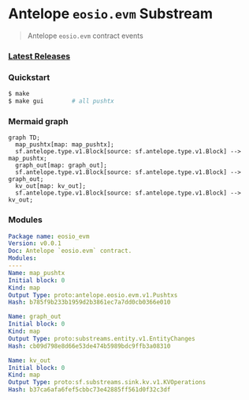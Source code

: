 # Antelope `eosio.evm` Substream

> Antelope `eosio.evm` contract events

### [Latest Releases](https://github.com/pinax-network/substreams/releases)

### Quickstart

```bash
$ make
$ make gui        # all pushtx
```

### Mermaid graph

```mermaid
graph TD;
  map_pushtx[map: map_pushtx];
  sf.antelope.type.v1.Block[source: sf.antelope.type.v1.Block] --> map_pushtx;
  graph_out[map: graph_out];
  sf.antelope.type.v1.Block[source: sf.antelope.type.v1.Block] --> graph_out;
  kv_out[map: kv_out];
  sf.antelope.type.v1.Block[source: sf.antelope.type.v1.Block] --> kv_out;
```

### Modules

```yaml
Package name: eosio_evm
Version: v0.0.1
Doc: Antelope `eosio.evm` contract.
Modules:
----
Name: map_pushtx
Initial block: 0
Kind: map
Output Type: proto:antelope.eosio.evm.v1.Pushtxs
Hash: b785f9b233b1959d2b3861ec7a7dd0cb0366e010

Name: graph_out
Initial block: 0
Kind: map
Output Type: proto:substreams.entity.v1.EntityChanges
Hash: cb09d798e8d66e53de474b5989bdc9ffb3a08310

Name: kv_out
Initial block: 0
Kind: map
Output Type: proto:sf.substreams.sink.kv.v1.KVOperations
Hash: b37ca6afa6fef5cbbc73e42885ff561d0f32c3df
```